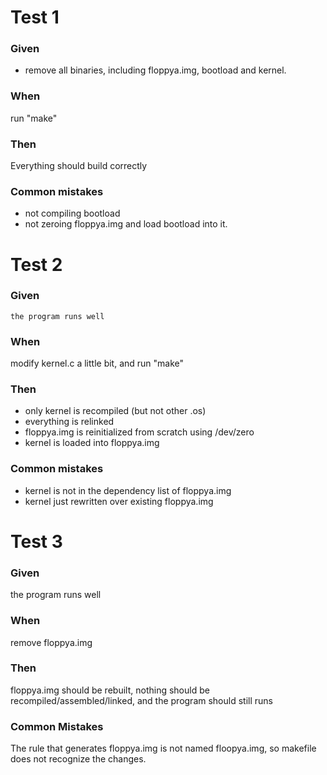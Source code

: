 # Test 1

### Given

* remove all binaries, including floppya.img, bootload and kernel.

### When

run "make"

### Then

Everything should build correctly

### Common mistakes

* not compiling bootload
* not zeroing floppya.img and load bootload into it.

# Test 2

### Given
	the program runs well

### When

modify kernel.c a little bit, and run "make"

### Then

* only kernel is recompiled (but not other .os)
* everything is relinked
* floppya.img is reinitialized from scratch using /dev/zero
* kernel is loaded into floppya.img

### Common mistakes

* kernel is not in the dependency list of floppya.img
* kernel just rewritten over existing floppya.img


# Test 3

### Given
	
the program runs well

### When
	
remove floppya.img

### Then

floppya.img should be rebuilt, nothing should be recompiled/assembled/linked, and the program should still runs

### Common Mistakes

The rule that generates floppya.img is not named floopya.img, so makefile does not recognize the changes.


